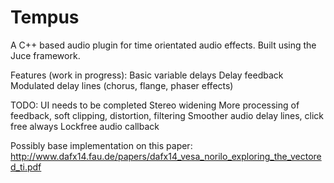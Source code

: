 Tempus
======

A C++ based audio plugin for time orientated audio effects. Built using the Juce framework.

Features (work in progress):
Basic variable delays
Delay feedback
Modulated delay lines (chorus, flange, phaser effects)

TODO:
UI needs to be completed
Stereo widening
More processing of feedback, soft clipping, distortion, filtering
Smoother audio delay lines, click free always
Lockfree audio callback

Possibly base implementation on this paper:
http://www.dafx14.fau.de/papers/dafx14_vesa_norilo_exploring_the_vectored_ti.pdf
